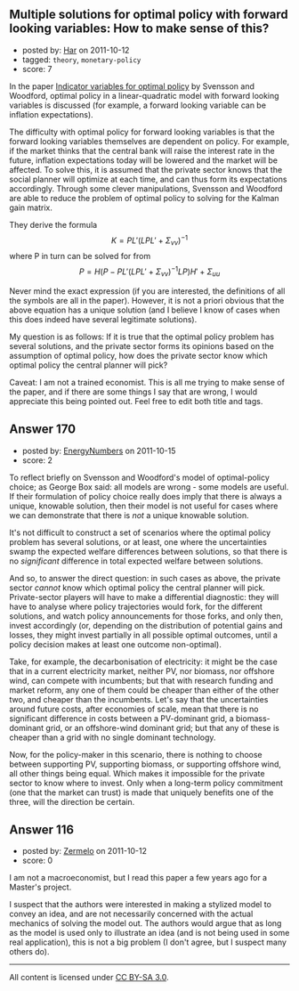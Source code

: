 ## Multiple solutions for optimal policy with forward looking variables: How to make sense of this?

- posted by: [Har](https://stackexchange.com/users/-1/62-har) on 2011-10-12
- tagged: `theory`, `monetary-policy`
- score: 7

In the paper [Indicator variables for optimal policy][1] by Svensson and Woodford, optimal policy in a linear-quadratic model with forward looking variables is discussed (for example, a forward looking variable can be inflation expectations).

The difficulty with optimal policy for forward looking variables is that the forward looking variables themselves are dependent on policy. For example, if the market thinks that the central bank will raise the interest rate in the future, inflation expectations today will be lowered and the market will be affected. To solve this, it is assumed that the private sector knows that the social planner will optimize at each time, and can thus form its expectations accordingly. Through some clever manipulations, Svensson and Woodford are able to reduce the problem of optimal policy to solving for the Kalman gain matrix.

They derive the formula $$K =PL'(LPL'+\Sigma_{vv})^{-1}$$ where P in turn can be solved for from $$P = H(P-PL'(LPL'+\Sigma_{vv})^{-1}LP)H'+\Sigma_{uu}$$

Never mind the exact expression (if you are interested, the definitions of all the symbols are all in the paper). However, it is not a priori obvious that the above equation has a unique solution (and I believe I know of cases when this does indeed have several legitimate solutions).

My question is as follows:
If it is true that the optimal policy problem has several solutions, and the private sector forms its opinions based on the assumption of optimal policy, how does the private sector know which optimal policy the central planner will pick?

Caveat: I am not a trained economist. This is all me trying to make sense of the paper, and if there are some things I say that are wrong, I would appreciate this being pointed out. Feel free to edit both title and tags.

  [1]: http://ideas.repec.org/a/eee/moneco/v50y2003i3p691-720.html


## Answer 170

- posted by: [EnergyNumbers](https://stackexchange.com/users/-1/104-energynumbers) on 2011-10-15
- score: 2

To reflect briefly on Svensson and Woodford's model of optimal-policy choice; as George Box said: all models are wrong - some models are useful. If their formulation of policy choice really does imply that there is always a unique, knowable solution, then their model is not useful for cases where we can demonstrate that there is *not* a unique knowable solution.

It's not difficult to construct a set of scenarios where the optimal policy problem has several solutions, or at least, one where the uncertainties swamp the expected welfare differences between solutions, so that there is no *significant* difference in total expected welfare between solutions. 

And so, to answer the direct question: in such cases as above, the private sector *cannot* know which optimal policy the central planner will pick. Private-sector players will have to make a differential diagnostic: they will have to analyse where policy trajectories would fork, for the different solutions, and watch policy announcements for those forks, and only then, invest accordingly (or, depending on the distribution of potential gains and losses, they might invest partially in all possible optimal outcomes, until a policy decision makes at least one outcome non-optimal).

Take, for example, the decarbonisation of electricity: it might be the case that in a current electricity market, neither PV, nor biomass, nor offshore wind, can compete with incumbents; but that with research funding and market reform, any one of them could be cheaper than either of the other two, and cheaper than the incumbents.  Let's say that the uncertainties around future costs, after economies of scale, mean that there is no significant difference in costs between a PV-dominant grid, a biomass-dominant grid, or an offshore-wind dominant grid; but that any of these is cheaper than a grid with no single dominant technology.

Now, for the policy-maker in this scenario, there is nothing to choose between supporting PV, supporting biomass, or supporting offshore wind, all other things being equal. Which makes it impossible for the private sector to know where to invest.  Only when a long-term policy commitment (one that the market can trust) is made that uniquely benefits one of the three, will the direction be certain.


## Answer 116

- posted by: [Zermelo](https://stackexchange.com/users/-1/68-zermelo) on 2011-10-12
- score: 0

I am not a macroeconomist, but I read this paper a few years ago for a Master's project.

I suspect that the authors were interested in making a stylized model to convey an idea, and are not necessarily concerned with the actual mechanics of solving the model out. The authors would argue that as long as the model is used only to illustrate an idea (and is not being used in some real application), this is not a big problem (I don't agree, but I suspect many others do).



---

All content is licensed under [CC BY-SA 3.0](https://creativecommons.org/licenses/by-sa/3.0/).

